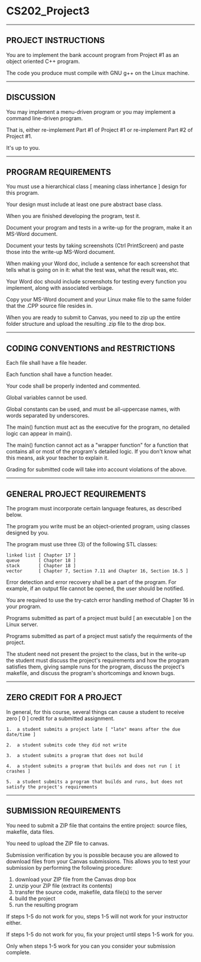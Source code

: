 # CS202_Project3
--------------------
PROJECT INSTRUCTIONS
--------------------

You are to implement the bank account program from Project #1 as an object oriented C++ program.

The code you produce must compile with GNU g++ on the Linux machine.

----------
DISCUSSION
----------

You may implement a menu-driven program or you may implement a command line-driven program.

That is, either re-implement Part #1 of Project #1 or re-implement Part #2 of Project #1.

It's up to you.

--------------------
PROGRAM REQUIREMENTS
--------------------

You must use a hierarchical class [ meaning class inhertance ] design for this program.

Your design must include at least one pure abstract base class.

When you are finished developing the program, test it.

Document your program and tests in a write-up for the program, make it an MS-Word document.

Document your tests by taking screenshots (Ctrl PrintScreen) and paste those into the write-up MS-Word document.

When making your Word doc, include a sentence for each screenshot that tells what is going on in it:  what the test was, what the result was, etc.

Your Word doc should include screenshots for testing every function you implement, along with associated verbiage.

Copy your MS-Word document and your Linux make file to the same folder that the .CPP source file resides in.

When you are ready to submit to Canvas, you need to zip up the entire folder structure and upload the resulting .zip file to the drop box.

-----------------------------------
CODING CONVENTIONS and RESTRICTIONS
-----------------------------------

Each file shall have a file header.

Each function shall have a function header.

Your code shall be properly indented and commented.

Global variables cannot be used.

Global constants can be used, and must be all-uppercase names, with words separated by underscores.

The main() function must act as the executive for the program, no detailed logic can appear in main().

The main() function cannot act as a "wrapper function" for a function that contains all or most of the program's detailed logic.  If you don't know what this means, ask your teacher to explain it.

Grading for submitted code will take into account violations of the above.

----------------------------
GENERAL PROJECT REQUIREMENTS
----------------------------

The program must incorporate certain language features, as described below.

The program you write must be an object-oriented program, using classes designed by you.

The program must use three (3) of the following STL classes:

    linked list [ Chapter 17 ]
    queue       [ Chapter 18 ]
    stack       [ Chapter 18 ]
    vector      [ Chapter 7, Section 7.11 and Chapter 16, Section 16.5 ]

Error detection and error recovery shall be a part of the program.  For example, if an output file cannot be opened, the user should be notified.

You are required to use the try-catch error handling method of Chapter 16 in your program.

Programs submitted as part of a project must build [ an executable ] on the Linux server.

Programs submitted as part of a project must satisfy the requirments of the project.

The student need not present the project to the class, but in the write-up the student must discuss the project's requirements and how the program satisfies them, giving sample runs for the program, discuss the project's makefile, and discuss the program's shortcomings and known bugs.

-------------------------
ZERO CREDIT FOR A PROJECT
-------------------------

In general, for this course, several things can cause a student to receive zero [ 0 ] credit for a submitted assignment.

    1.  a student submits a project late [ "late" means after the due date/time ]

    2.  a student submits code they did not write

    3.  a student submits a program that does not build

    4.  a student submits a program that builds and does not run [ it crashes ]

    5.  a student submits a program that builds and runs, but does not satisfy the project's requirements

-----------------------
SUBMISSION REQUIREMENTS
-----------------------

You need to submit a ZIP file that contains the entire project: source files, makefile, data files.

You need to upload the ZIP file to canvas.

Submission verification by you is possible because you are allowed to download files from your Canvas submissions.  This allows you to test your submission by performing the following procedure:

1.    download your ZIP file from the Canvas drop box
2.    unzip your ZIP file (extract its contents)
3.    transfer the source code, makefile, data file(s) to the server
4.    build the project
5.    run the resulting program

If steps 1-5 do not work for you, steps 1-5 will not work for your instructor either.

If steps 1-5 do not work for you, fix your project until steps 1-5 work for you.

Only when steps 1-5 work for you can you consider your submission complete.
